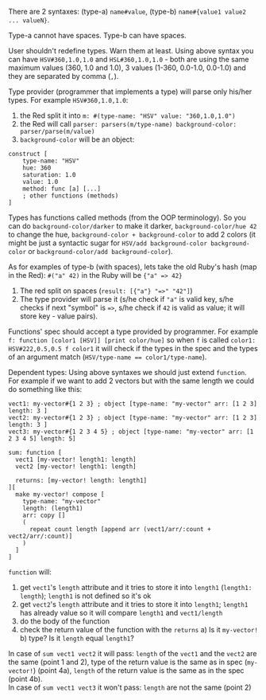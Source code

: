 There are 2 syntaxes: (type-a) `name#value`, (type-b) `name#{value1 value2 ... valueN}`.

Type-a cannot have spaces. Type-b can have spaces.

User shouldn't redefine types. Warn them at least. Using above syntax you can have `HSV#360,1.0,1.0` and `HSL#360,1.0,1.0` - both are using the same maximum values (360, 1.0 and 1.0), 3 values (1-360, 0.0-1.0, 0.0-1.0) and they are separated by comma (`,`).

Type provider (programmer that implements a type) will parse only his/her types. For example `HSV#360,1.0,1.0`:
1) the Red split it into `m: #(type-name: "HSV" value: "360,1.0,1.0")`
2) the Red will call `parser: parsers(m/type-name) background-color: parser/parse(m/value)`
3) `background-color` will be an object:

```
construct [
    type-name: "HSV"
    hue: 360
    saturation: 1.0
    value: 1.0
    method: func [a] [...]
    ; other functions (methods)
]
```

Types has functions called methods (from the OOP terminology). So you can do `background-color/darker` to make it darker, `background-color/hue 42` to change the hue, `background-color + background-color` to add 2 colors (it might be just a syntactic sugar for `HSV/add background-color background-color` or `background-color/add background-color`).

As for examples of type-b (with spaces), lets take the old Ruby's hash (map in the Red):
`#("a" 42)` in the Ruby will be `{"a" => 42}`
1) The red split on spaces (`result: [{"a"} "=>" "42"]`)
2) The type provider will parse it (s/he check if `"a"` is valid key, s/he checks if next "symbol" is `=>`, s/he check if `42` is valid as value; it will store key - value pairs).

Functions' spec should accept a type provided by programmer.
For example `f: function [color1 [HSV]] [print color/hue]` so when `f` is called `color1: HSV#222,0.5,0.5 f color1` it will check if the types in the spec and the types of an argument match (`HSV/type-name == color1/type-name`).

Dependent types:
Using above syntaxes we should just extend `function`.
For example if we want to add 2 vectors but with the same length we could do something like this:
```
vect1: my-vector#{1 2 3} ; object [type-name: "my-vector" arr: [1 2 3] length: 3 ]
vect2: my-vector#{1 2 3} ; object [type-name: "my-vector" arr: [1 2 3] length: 3 ]
vect3: my-vector#{1 2 3 4 5} ; object [type-name: "my-vector" arr: [1 2 3 4 5] length: 5] 

sum: function [
  vect1 [my-vector! length1: length]
  vect2 [my-vector! length1: length]

  returns: [my-vector! length: length1]
][
  make my-vector! compose [
    type-name: "my-vector"
    length: (length1)
    arr: copy []
    (  
      repeat count length [append arr (vect1/arr/:count + vect2/arr/:count)]
    )
  ]
]
```
`function` will:
1) get `vect1`'s `length` attribute and it tries to store it into `length1` (`length1: length`); `length1` is not defined so it's ok
2) get `vect2`'s `length` attribute and it tries to store it into `length1`; `length1` has already value so it will compare `length1` and `vect1/length`
3) do the body of the function
4) check the return value of the function with the `returns` 
a) Is it `my-vector!` 
b) type? Is it `length` equal `length1`?

In case of `sum vect1 vect2` it will pass: `length` of the `vect1` and the `vect2` are the same (point 1 and 2), type of the return value is the same as in spec (`my-vector!`) (point 4a), `length` of the return value is the same as in the spec (point 4b).  
In case of `sum vect1 vect3` it won't pass: `length` are not the same (point 2)